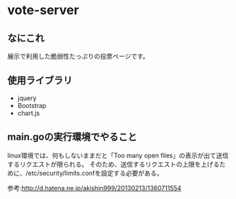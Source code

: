 # vote-server

## なにこれ
展示で利用した脆弱性たっぷりの投票ページです。



## 使用ライブラリ
- jquery
- Bootstrap
- chart.js


## main.goの実行環境でやること
linux環境では、何もしないままだと「Too many open files」の表示が出て送信するリクエストが限られる。
そのため、送信するリクエストの上限を上げるために、/etc/security/limits.confを設定する必要がある。

参考:http://d.hatena.ne.jp/akishin999/20130213/1360711554

